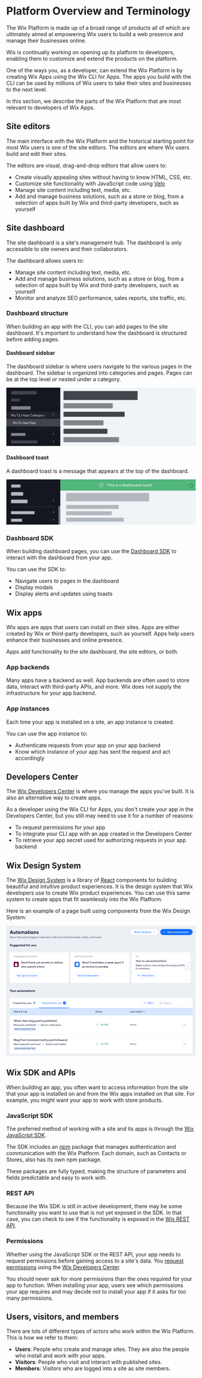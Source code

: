 # Platform Overview and Terminology

The Wix Platform is made up of a broad range of products all of which are ultimately aimed at empowering Wix users to build a web presence and manage their businesses online.

Wix is continually working on opening up its platform to developers, enabling them to customize and extend the products on the platform.

One of the ways you, as a developer, can extend the Wix Platform is by creating Wix Apps using the Wix CLI for Apps. The apps you build with the CLI can be used by millions of Wix users to take their sites and businesses to the next level.

In this section, we describe the parts of the Wix Platform that are most relevant to developers of Wix Apps.

## Site editors

The main interface with the Wix Platform and the historical starting point for most Wix users is one of the site editors. The editors are where Wix users build and edit their sites.

The editors are visual, drag-and-drop editors that allow users to:

- Create visually appealing sites without having to know HTML, CSS, etc.
- Customize site functionality with JavaScript code using [Velo](https://www.wix.com/velo)
- Manage site content including text, media, etc.
- Add and manage business solutions, such as a store or blog, from a selection of apps built by Wix and third-party developers, such as yourself

## Site dashboard

The site dashboard is a site's management hub. The dashboard is only accessible to site owners and their collaborators.

The dashboard allows users to:

- Manage site content including text, media, etc.
- Add and manage business solutions, such as a store or blog, from a selection of apps built by Wix and third-party developers, such as yourself
- Monitor and analyze SEO performance, sales reports, site traffic, etc.

### Dashboard structure

When building an app with the CLI, you can add pages to the site dashboard. It's important to understand how the dashboard is structured before adding pages.

#### Dashboard sidebar

The dashboard sidebar is where users navigate to the various pages in the dashboard. The sidebar is organized into categories and pages. Pages can be at the top level or nested under a category.

![Dashboard sidebar structure](../../media/dashboard_sidebar_structure.png)

#### Dashboard toast

A dashboard toast is a message that appears at the top of the dashboard.

![Dashboard toast](../../media/dashboard_toast.png)

### Dashboard SDK

When building dashboard pages, you can use the [Dashboard SDK](https://dev.wix.com/api/client/dashboard-sdk) to interact with the dashboard from your app.

You can use the SDK to:

- Navigate users to pages in the dashboard
- Display modals
- Display alerts and updates using toasts

## Wix apps

Wix apps are apps that users can install on their sites. Apps are either created by Wix or third-party developers, such as yourself. Apps help users enhance their businesses and online presence.

Apps add functionality to the site dashboard, the site editors, or both.

### App backends

Many apps have a backend as well. App backends are often used to store data, interact with third-party APIs, and more. Wix does not supply the infrastructure for your app backend.

### App instances

Each time your app is installed on a site, an app instance is created.

You can use the app instance to:

- Authenticate requests from your app on your app backend
- Know which instance of your app has sent the request and act accordingly

## Developers Center

The [Wix Developers Center](https://dev.wix.com/) is where you manage the apps you've built. It is also an alternative way to create apps.

As a developer using the Wix CLI for Apps, you don't create your app in the Developers Center, but you still may need to use it for a number of reasons:

- To request permissions for your app
- To integrate your CLI app with an app created in the Developers Center
- To retrieve your app secret used for authorizing requests in your app backend

## Wix Design System

The [Wix Design System](https://www.wixdesignsystem.com/) is a library of [React](https://react.dev/) components for building beautiful and intuitive product experiences. It is the design system that Wix developers use to create Wix product experiences. You can use this same system to create apps that fit seamlessly into the Wix Platform.

Here is an example of a page built using components from the Wix Design System:

![Design system example](../../media/design_system_example.png)

## Wix SDK and APIs

When building an app, you often want to access information from the site that your app is installed on and from the Wix apps installed on that site. For example, you might want your app to work with store products.

### JavaScript SDK

The preferred method of working with a site and its apps is through the [Wix JavaScript SDK](https://dev.wix.com/api/sdk/introduction).

The SDK includes an [npm](https://www.npmjs.com/) package that manages authentication and communication with the Wix Platform. Each domain, such as Contacts or Stores, also has its own npm package.

These packages are fully typed, making the structure of parameters and fields predictable and easy to work with.

### REST API

Because the Wix SDK is still in active development, there may be some functionality you want to use that is not yet exposed in the SDK. In that case, you can check to see if the functionality is exposed in the [Wix REST API](https://dev.wix.com/api/rest/getting-started).

### Permissions

Whether using the JavaScript SDK or the REST API, your app needs to request permissions before gaining access to a site's data. You [request permissions](https://devforum.wix.com/kb/en/article/how-to-add-permissions) using the [Wix Developers Center](https://dev.wix.com/).

You should never ask for more permissions than the ones required for your app to function. When installing your app, users see which permissions your app requires and may decide not to install your app if it asks for too many permissions.

## Users, visitors, and members

There are lots of different types of actors who work within the Wix Platform. This is how we refer to them:

- **Users**: People who create and manage sites. They are also the people who install and work with your apps.
- **Visitors**: People who visit and interact with published sites.
- **Members**: Visitors who are logged into a site as site members.

